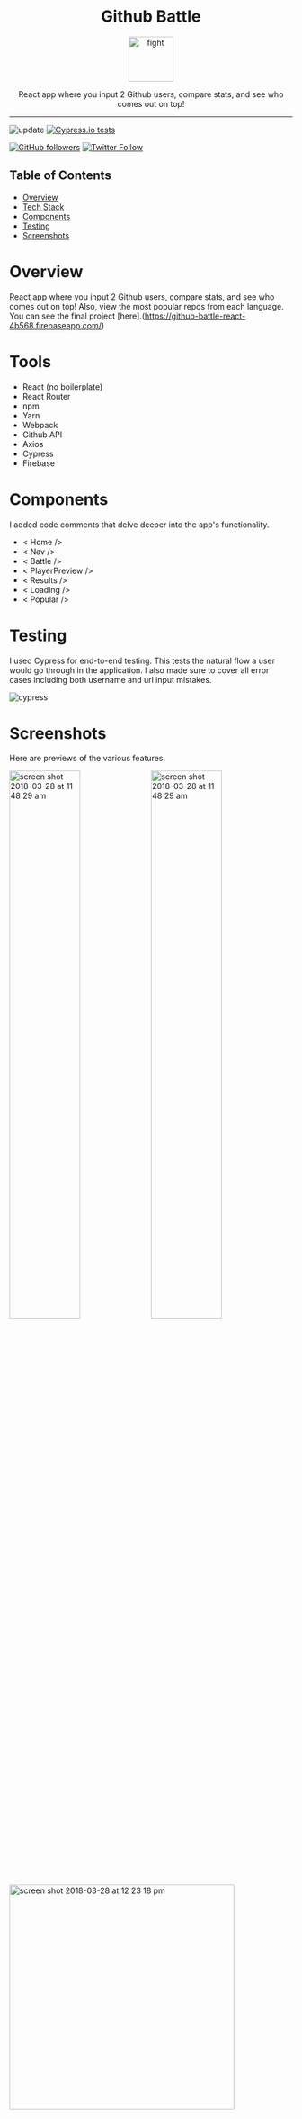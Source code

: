 <div align="center">
<h1>Github Battle</h1>

<a href="https://www.emojione.com/emoji/2694">
<img height="80" width="80" alt="fight" src="https://user-images.githubusercontent.com/26611339/38950054-50c67066-4312-11e8-978e-3c92814d5ba3.png" />
</a>

<p> React app where you input 2 Github users, compare stats, and see who comes out on top! </p>
</div>

<hr />


![update](https://img.shields.io/badge/Last%20update-April-blue.svg?style=plastic "update") [![Cypress.io tests](https://img.shields.io/badge/cypress.io-tests-green.svg?style=plastic)](https://cypress.io)

[![GitHub followers](https://img.shields.io/github/followers/christiandavidturner.svg?style=social&label=Follow)](http://github.com/christiandavidturner) [![Twitter Follow](https://img.shields.io/twitter/follow/imcdt.svg?style=social&label=Follow)](https://twitter.com/imcdt)

## Table of Contents

* [Overview](#overview)
* [Tech Stack](#tools)
* [Components](#components)
* [Testing](#testing)
* [Screenshots](#screenshots)


# Overview

React app where you input 2 Github users, compare stats, and see who comes out on top! Also, view the most popular repos from each language. You can see the final project [here].(https://github-battle-react-4b568.firebaseapp.com/)


# Tools

- React (no boilerplate)
- React Router
- npm
- Yarn
- Webpack
- Github API
- Axios
- Cypress
- Firebase


# Components 

I added code comments that delve deeper into the app's functionality.

- < Home />
- < Nav />
- < Battle />
- < PlayerPreview />
- < Results />
- < Loading />
- < Popular />


# Testing

I used Cypress for end-to-end testing. This tests the natural flow a user would go through in the application. I also made sure to cover all error cases including both username and url input mistakes.

![cypress](https://user-images.githubusercontent.com/26611339/38947731-aab2e854-430b-11e8-9c7a-6ed97e57915b.gif)


# Screenshots

Here are previews of the various features.

<img width="50%" alt="screen shot 2018-03-28 at 11 48 29 am" src="https://user-images.githubusercontent.com/26611339/38042231-d77aca72-3281-11e8-9693-4ff303a92909.jpg"><img width="50%" alt="screen shot 2018-03-28 at 11 48 29 am" src="https://user-images.githubusercontent.com/26611339/38042287-f874b2d8-3281-11e8-9d8b-70917028764d.jpg">

<br/>

<img width="400" alt="screen shot 2018-03-28 at 12 23 18 pm" src="https://user-images.githubusercontent.com/26611339/38042653-eed7c070-3282-11e8-9e87-594605e9951f.png">
